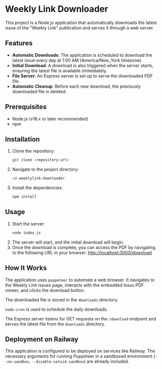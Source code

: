 # Weekly Link Downloader

This project is a Node.js application that automatically downloads the latest issue of the "Weekly Link" publication and serves it through a web server.

## Features

- **Automatic Downloads**: The application is scheduled to download the latest issue every day at 1:00 AM (America/New_York timezone).
- **Initial Download**: A download is also triggered when the server starts, ensuring the latest file is available immediately.
- **File Server**: An Express server is set up to serve the downloaded PDF file.
- **Automatic Cleanup**: Before each new download, the previously downloaded file is deleted.

## Prerequisites

- Node.js (v18.x or later recommended)
- npm

## Installation

1.  Clone the repository:
    ```bash
    git clone <repository-url>
    ```
2.  Navigate to the project directory:
    ```bash
    cd weeklylink-downloader
    ```
3.  Install the dependencies:
    ```bash
    npm install
    ```

## Usage

1.  Start the server:
    ```bash
    node index.js
    ```
2.  The server will start, and the initial download will begin.
3.  Once the download is complete, you can access the PDF by navigating to the following URL in your browser:
    [http://localhost:3000/download](http://localhost:3000/download)

## How It Works

The application uses `puppeteer` to automate a web browser. It navigates to the Weekly Link issues page, interacts with the embedded Issuu PDF viewer, and clicks the download button.

The downloaded file is stored in the `downloads` directory.

`node-cron` is used to schedule the daily downloads.

The Express server listens for GET requests on the `/download` endpoint and serves the latest file from the `downloads` directory.

## Deployment on Railway

This application is configured to be deployed on services like Railway. The necessary arguments for running Puppeteer in a sandboxed environment (`--no-sandbox`, `--disable-setuid-sandbox`) are already included.